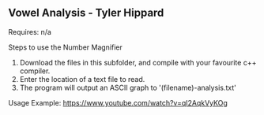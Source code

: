 ## Vowel Analysis - Tyler Hippard

Requires: n/a

Steps to use the Number Magnifier
  1. Download the files in this subfolder, and compile with your favourite c++ compiler.
  2. Enter the location of a text file to read.
  3. The program will output an ASCII graph to '(filename)-analysis.txt'
  
  
Usage Example: https://www.youtube.com/watch?v=qI2AqkVyKOg
